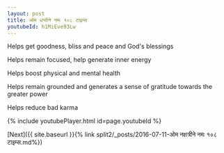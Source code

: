 ```yaml
---
layout: post
title: ओम धन्वीने नमः १०८ टाइम्स
youtubeId: h1MiEve93Lw
---
```

 
 
Helps get goodness, bliss and peace and God's blessings
 
Helps remain focused, help generate inner energy 
 
Helps boost physical and mental health 
 
Helps remain grounded and generates a sense of gratitude towards the greater power 
 
Helps reduce bad karma
 
 
 
 


{% include youtubePlayer.html id=page.youtubeId %}
 
[Next]({{ site.baseurl }}{% link  split2/_posts/2016-07-11-ओम नक्षत्रीने नमः १०८ टाइम्स.md%})
 
